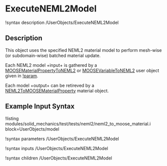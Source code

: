 # ExecuteNEML2Model

!syntax description /UserObjects/ExecuteNEML2Model

## Description

This object uses the specified NEML2 material model to perform mesh-wise (or subdomain-wise) batched
material update.

Each NEML2 model +input+ is gathered by a [MOOSEMaterialPropertyToNEML2](MOOSEMaterialPropertyToNEML2.md) or [MOOSEVariableToNEML2](MOOSEVariableToNEML2.md) user object given in [!param](/UserObjects/ExecuteNEML2Model/gather_uos).

Each model +output+ can be retireved by a [NEML2ToMOOSEMaterialProperty](NEML2ToMOOSEMaterialProperty.md) material object.

## Example Input Syntax

!listing modules/solid_mechanics/test/tests/neml2/neml2_to_moose_material.i block=UserObjects/model

!syntax parameters /UserObjects/ExecuteNEML2Model

!syntax inputs /UserObjects/ExecuteNEML2Model

!syntax children /UserObjects/ExecuteNEML2Model
